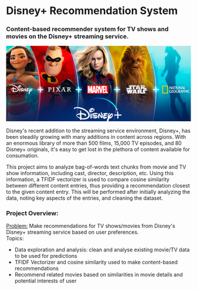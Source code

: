 # Disney+ Recommendation System
### Content-based recommender system for TV shows and movies on the Disney+ streaming service. 

<center>
<img src="banner.jpg" width=600/>
</center>

Disney's recent addition to the streaming service environment, Disney+, has been steadily growing with many additions in content across regions. With an enormous library of more than 500 films, 15,000 TV episodes, and 80 Disney+ originals, it's easy to get lost in the plethora of content available for consumation. 


This project aims to analyze bag-of-words text chunks from movie and TV show information, including cast, director, description, etc. Using this information, a TFIDF vectorizer is used to compare cosine similarity between different content entries, thus providing a recommendation closest to the given content entry. This will be performed after initially analyzing the data, noting key aspects of the entries, and cleaning the dataset.

### Project Overview:
<u>Problem:</u> Make recommendations for TV shows/movies from Disney's Disney+ streaming service based on user preferences.
<br>Topics:
* Data exploration and analysis: clean and analyse existing movie/TV data to be used for predictions
* TFIDF Vectorizer and cosine similarity used to make content-based recommendations
* Recommend related movies based on similarities in movie details and potential interests of user
